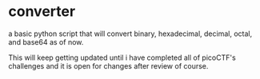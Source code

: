 # converter
a basic python script that will convert binary, hexadecimal, decimal, octal, and base64 as of now.

This will keep getting updated until i have completed all of picoCTF's challenges and it is open for changes after review of course.

